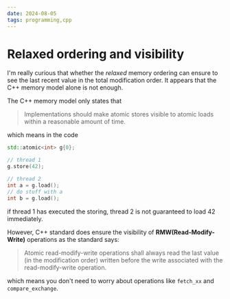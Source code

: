 ```yaml
---
date: 2024-08-05
tags: programming,cpp
---
```


# Relaxed ordering and visibility

I'm really curious that whether the *relaxed* memory ordering can ensure to see
the last recent value in the total modification order. It appears that the C++ memory model alone is not enough.

The C++ memory model only states that

> Implementations should make atomic stores visible to atomic loads within a reasonable amount of time.

which means in the code
```c++
std::atomic<int> g{0};

// thread 1
g.store(42);

// thread 2
int a = g.load();
// do stuff with a
int b = g.load();
```
if thread 1 has executed the storing, thread 2 is not guaranteed to load 42 immediately.

However, C++ standard does ensure the visibility of **RMW(Read-Modify-Write)** operations as the standard says:

> Atomic read-modify-write operations shall always read the last value (in the modification order) written before the write associated with the read-modify-write operation.

which means you don't need to worry about operations like `fetch_xx` and `compare_exchange`.